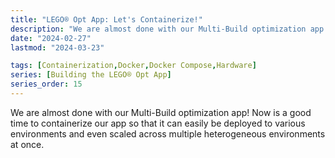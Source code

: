 ```yaml
---
title: "LEGO® Opt App: Let's Containerize!"
description: "We are almost done with our Multi-Build optimization app. Now is a good time to containerize the app so that it can easily be deployed to various environments, and scaled across multiple heterogeneous environments at once, if needed."
date: "2024-02-27"
lastmod: "2024-03-23"

tags: [Containerization,Docker,Docker Compose,Hardware]
series: [Building the LEGO® Opt App]
series_order: 15
---
```


We are almost done with our Multi-Build optimization app! Now is a good time to containerize our app so that it can easily be deployed to various environments and even scaled across multiple heterogeneous environments at once.
